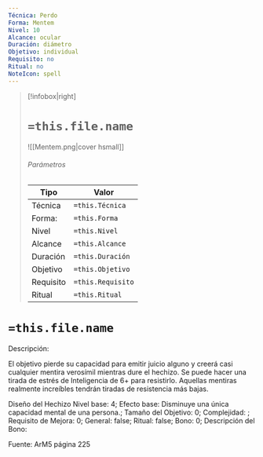 ```yaml
---
Técnica: Perdo
Forma: Mentem
Nivel: 10
Alcance: ocular 
Duración: diámetro  
Objetivo: individual
Requisito: no
Ritual: no
NoteIcon: spell
---
```


> [!infobox|right]
> # `=this.file.name`
> ![[Mentem.png|cover hsmall]]
> ###### Parámetros
> Tipo |  Valor |
> ---|---|
> Técnica  | `=this.Técnica`  |
> Forma: | `=this.Forma`  |
> Nivel | `=this.Nivel`  |
> Alcance | `=this.Alcance` |
> Duración | `=this.Duración` |
> Objetivo | `=this.Objetivo` |
> Requisito | `=this.Requisito` |
> Ritual | `=this.Ritual` |

# `=this.file.name`
Descripción: <p>El objetivo pierde su capacidad para emitir juicio alguno y creerá casi cualquier mentira verosímil mientras dure el hechizo. Se puede hacer una tirada de estrés de Inteligencia de 6+ para resistirlo. Aquellas mentiras realmente increíbles tendrán tiradas de resistencia más bajas.</p>

Diseño del Hechizo
Nivel base: 4; Efecto base: Disminuye una única capacidad mental de una persona.;  Tamaño del Objetivo: 0; Complejidad: ; Requisito de Mejora: 0; General: false; Ritual: false; Bono: 0; Descripción del Bono: 

Fuente: ArM5 página 225